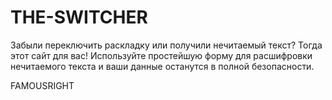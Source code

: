# THE-SWITCHER

Забыли переключить раскладку или получили нечитаемый текст? Тогда этот сайт для вас! Используйте простейшую форму
для расшифровки нечитаемого текста и ваши данные останутся в полной безопасности.

FAMOUSRIGHT
